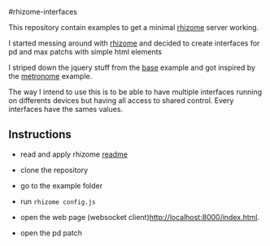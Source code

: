 #rhizome-interfaces

This repository contain examples to get a minimal [rhizome](https://github.com/sebpiq/rhizome) server working. 

I started messing around with [rhizome](https://github.com/sebpiq/rhizome) and decided to create interfaces for pd and max patchs with simple html elements

I striped down the jquery stuff from the [base](https://github.com/sebpiq/rhizome/tree/master/examples/base) example and got inspired by the [metronome](https://github.com/sebpiq/rhizome/tree/master/examples/metronome) example.

The way I intend to use this is to be able to have multiple interfaces running on differents devices but having all access to shared control.  Every interfaces have the sames values.

 

Instructions
--------------

* read and apply rhizome [readme](https://github.com/sebpiq/rhizome)
* clone the repository 
* go to the example folder 
* run `rhizome config.js`
* open the web page (websocket client)[http://localhost:8000/index.html](http://localhost:8000/index.html).

* open the pd patch

